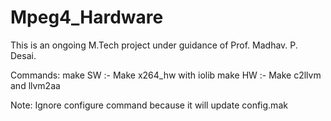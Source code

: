 # Mpeg4_Hardware
This is an ongoing M.Tech project under guidance of Prof. Madhav. P. Desai.

Commands:
make SW :- Make x264_hw with iolib
make HW :- Make c2llvm and llvm2aa

Note: Ignore configure command because it will update config.mak
